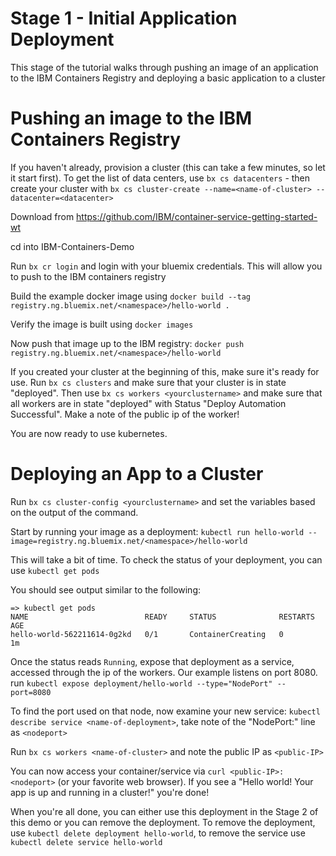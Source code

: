# Stage 1 - Initial Application Deployment

This stage of the tutorial walks through pushing an image of an application to the IBM Containers Registry and deploying a basic application to a cluster


# Pushing an image to the IBM Containers Registry

If you haven't already, provision a cluster (this can take a few minutes, so let it start first). To get the list of data centers, use `bx cs datacenters` - then create your cluster with `bx cs cluster-create --name=<name-of-cluster> --datacenter=<datacenter>`

Download from https://github.com/IBM/container-service-getting-started-wt

cd into IBM-Containers-Demo

Run `bx cr login` and login with your bluemix credentials. This will allow you
to push to the IBM containers registry

Build the example docker image using `docker build --tag registry.ng.bluemix.net/<namespace>/hello-world .`

Verify the image is built using `docker images`

Now push that image up to the IBM registry: `docker push registry.ng.bluemix.net/<namespace>/hello-world`

If you created your cluster at the beginning of this, make sure it's ready for use. Run `bx cs clusters` and make sure that your cluster is in state "deployed".  Then use `bx cs workers <yourclustername>` and make sure that all workers are in state "deployed" with Status "Deploy Automation Successful".  Make a note of the public ip of the worker!

You are now ready to use kubernetes.

# Deploying an App to a Cluster

Run `bx cs cluster-config <yourclustername>` and set the variables based on the output of the command.

Start by running your image as a deployment: `kubectl run hello-world --image=registry.ng.bluemix.net/<namespace>/hello-world`

This will take a bit of time. To check the status of your deployment, you can use `kubectl get pods`

You should see output similar to the following:

```
=> kubectl get pods
NAME                          READY     STATUS              RESTARTS   AGE
hello-world-562211614-0g2kd   0/1       ContainerCreating   0          1m
```
Once the status reads `Running`, expose that deployment as a service, accessed through the ip of the workers.  Our example listens on port 8080.  run `kubectl expose deployment/hello-world --type="NodePort" --port=8080`

To find the port used on that node, now examine your new service: `kubectl describe service <name-of-deployment>`, take note of the "NodePort:" line as `<nodeport>`

Run `bx cs workers <name-of-cluster>` and note the public IP as `<public-IP>`

You can now access your container/service via `curl <public-IP>:<nodeport>` (or your favorite web browser). If you see a "Hello world! Your app is up and running in a cluster!" you're done!

When you're all done, you can either use this deployment in the Stage 2 of this demo or you can remove the deployment.  To remove the deployment, use `kubectl delete deployment hello-world`, to remove the service use `kubectl delete service hello-world`
